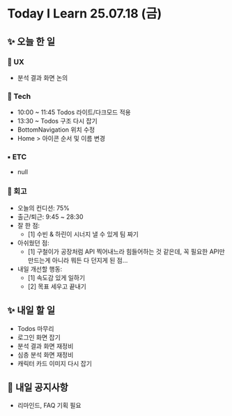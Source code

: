 # Today I Learn 25.07.18 (금)

## ✨ 오늘 한 일
### 🔹 UX
* 분석 결과 화면 논의

### 🔸 Tech
 * 10:00 ~ 11:45 Todos 라이트/다크모드 적용
 * 13:30 ~ Todos 구조 다시 잡기
 * BottomNavigation 위치 수정
 * Home > 아이콘 순서 및 이름 변경

### ▪️ ETC
 * null

### 📍 회고
 * 오늘의 컨디션: 75%
 * 출근/퇴근: 9:45 ~ 28:30
 * 잘 한 점:
    * [1] 수빈 & 하린이 시너지 낼 수 있게 팀 짜기
 * 아쉬웠던 점:
    * [1] 구철이가 공장처럼 API 찍어내느라 힘들어하는 것 같은데, 꼭 필요한 API만 만드는게 아니라 뭐든 다 던지게 된 점...
 * 내일 개선할 행동:
    * [1] 속도감 있게 일하기
    * [2] 목표 세우고 끝내기


## ✨ 내일 할 일
 * Todos 마무리
 * 로그인 화면 잡기
 * 분석 결과 화면 재정비
 * 심층 분석 화면 재정비
 * 캐릭터 카드 이미지 다시 잡기


## 📢 내일 공지사항
 * 리마인드, FAQ 기획 필요